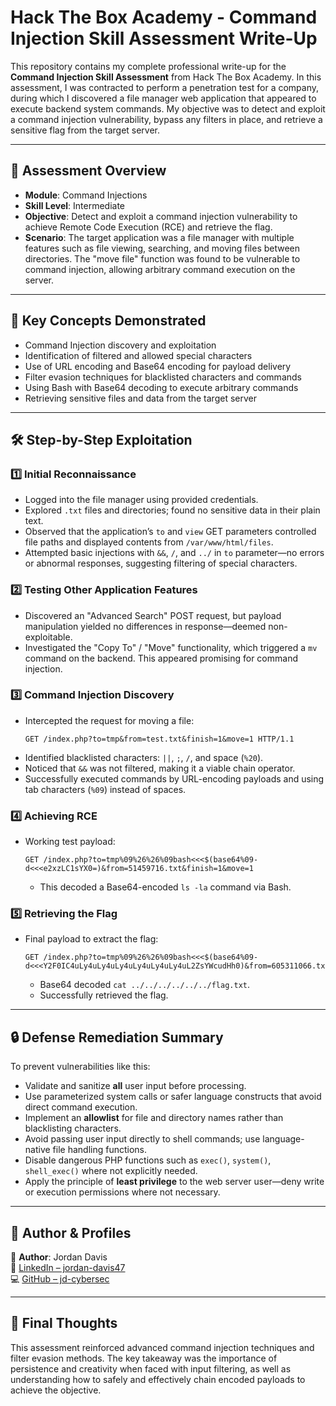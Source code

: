 # Hack The Box Academy - Command Injection Skill Assessment Write-Up

This repository contains my complete professional write-up for the **Command Injection Skill Assessment** from Hack The Box Academy. In this assessment, I was contracted to perform a penetration test for a company, during which I discovered a file manager web application that appeared to execute backend system commands. My objective was to detect and exploit a command injection vulnerability, bypass any filters in place, and retrieve a sensitive flag from the target server.

---

## 📌 Assessment Overview

- **Module**: Command Injections
- **Skill Level**: Intermediate
- **Objective**: Detect and exploit a command injection vulnerability to achieve Remote Code Execution (RCE) and retrieve the flag.
- **Scenario**: The target application was a file manager with multiple features such as file viewing, searching, and moving files between directories. The "move file" function was found to be vulnerable to command injection, allowing arbitrary command execution on the server.

---

## 🧠 Key Concepts Demonstrated

- Command Injection discovery and exploitation
- Identification of filtered and allowed special characters
- Use of URL encoding and Base64 encoding for payload delivery
- Filter evasion techniques for blacklisted characters and commands
- Using Bash with Base64 decoding to execute arbitrary commands
- Retrieving sensitive files and data from the target server

---

## 🛠 Step-by-Step Exploitation

### 1️⃣ Initial Reconnaissance
- Logged into the file manager using provided credentials.
- Explored `.txt` files and directories; found no sensitive data in their plain text.
- Observed that the application’s `to` and `view` GET parameters controlled file paths and displayed contents from `/var/www/html/files`.
- Attempted basic injections with `&&`, `/`, and `../` in `to` parameter—no errors or abnormal responses, suggesting filtering of special characters.

### 2️⃣ Testing Other Application Features
- Discovered an "Advanced Search" POST request, but payload manipulation yielded no differences in response—deemed non-exploitable.
- Investigated the "Copy To" / "Move" functionality, which triggered a `mv` command on the backend. This appeared promising for command injection.

### 3️⃣ Command Injection Discovery
- Intercepted the request for moving a file:
  ```http
  GET /index.php?to=tmp&from=test.txt&finish=1&move=1 HTTP/1.1
  ```
- Identified blacklisted characters: `||`, `;`, `/`, and space (`%20`).
- Noticed that `&&` was not filtered, making it a viable chain operator.
- Successfully executed commands by URL-encoding payloads and using tab characters (`%09`) instead of spaces.

### 4️⃣ Achieving RCE
- Working test payload:
  ```
  GET /index.php?to=tmp%09%26%26%09bash<<<$(base64%09-d<<<e2xzLC1sYX0=)&from=51459716.txt&finish=1&move=1
  ```
  - This decoded a Base64-encoded `ls -la` command via Bash.

### 5️⃣ Retrieving the Flag
- Final payload to extract the flag:
  ```
  GET /index.php?to=tmp%09%26%26%09bash<<<$(base64%09-d<<<Y2F0IC4uLy4uLy4uLy4uLy4uLy4uLy4uL2ZsYWcudHh0)&from=605311066.txt&finish=1&move=1
  ```
  - Base64 decoded `cat ../../../../../../flag.txt`.
  - Successfully retrieved the flag.

---

## 🔒 Defense Remediation Summary

To prevent vulnerabilities like this:

- Validate and sanitize **all** user input before processing.
- Use parameterized system calls or safer language constructs that avoid direct command execution.
- Implement an **allowlist** for file and directory names rather than blacklisting characters.
- Avoid passing user input directly to shell commands; use language-native file handling functions.
- Disable dangerous PHP functions such as `exec()`, `system()`, `shell_exec()` where not explicitly needed.
- Apply the principle of **least privilege** to the web server user—deny write or execution permissions where not necessary.

---

## 🔗 Author & Profiles

📧 **Author**: Jordan Davis  
🔗 [LinkedIn – jordan-davis47](https://www.linkedin.com/in/jordan-davis47/)  
💻 [GitHub – jd-cybersec](https://github.com/jd-cybersec)

---

## 🏁 Final Thoughts

This assessment reinforced advanced command injection techniques and filter evasion methods. The key takeaway was the importance of persistence and creativity when faced with input filtering, as well as understanding how to safely and effectively chain encoded payloads to achieve the objective.

